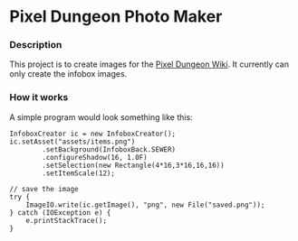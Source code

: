 Pixel Dungeon Photo Maker
======================

<h3>Description</h3>
This project is to create images for the <a href="http://pixeldungeon.wikia.com">Pixel Dungeon Wiki</a>. It currently can only create the infobox images.

<h3>How it works</h3>
A simple program would look something like this:
    
    InfoboxCreator ic = new InfoboxCreator();
    ic.setAsset("assets/items.png")
			.setBackground(InfoboxBack.SEWER)
			.configureShadow(16, 1.0F)
			.setSelection(new Rectangle(4*16,3*16,16,16))
			.setItemScale(12);
	
	// save the image
	try {
		ImageIO.write(ic.getImage(), "png", new File("saved.png"));
	} catch (IOException e) {
		e.printStackTrace();
	}
